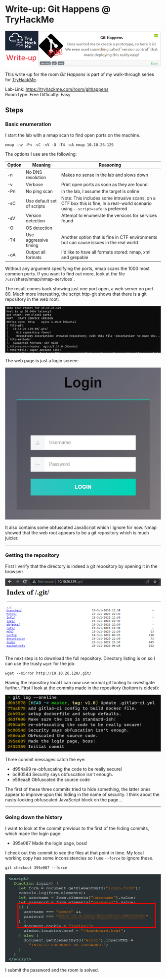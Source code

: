 # Write-up: Git Happens @ TryHackMe

![logo](img/logo.png)

This write-up for the room *Git Happens* is part of my walk-through series for [TryHackMe](https://tryhackme.com).

Lab-Link: <https://tryhackme.com/room/githappens>  
Room type: Free
Difficulty: Easy

## Steps

### Basic enumeration

I start the lab with a nmap scan to find open ports on the machine.

```
nmap -nv -Pn -sC -sV -O -T4 -oA nmap 10.10.26.129
```

The options I use are the following:

| Option | Meaning | Reasoning |
| -- | -- | -- |
| -n | No DNS resolution | Makes no sense in the lab and slows down |
| -v | Verbose | Print open ports as soon as they are found |
| -Pn | No ping scan | In the lab, I assume the target is online | 
| -sC | Use default set of scripts | Note: This includes some intrusive scans, on a CTF box this is fine, in a real-world scenario using `--script=safe` is preferred |
| -sV | Version detection | Attempt to enumerate the versions for services found | 
| -O | OS detection | |
| -T4 | Use aggressive timing | Another option that is fine in CTF environments but can cause issues in the real world |
| -oA | Output all formats | I'd like to have all formats stored: nmap, xml and grepable |

Without any argument specifying the ports, nmap scans the 1000 most common ports. If you want to find out more, look at the file `/usr`/share/nmap/nmap-services`. 

The result comes back showing just one port open, a web server on port 80. Much more interesting, the script http-git shows that there is a git repository in the web root:

![nmap script http-git reveals a git repository on web root](img/nmap.png)

The web page is just a login screen:

![login_screen](img/login_screen.png)

It also contains some obfuscated JavaScript which I ignore for now. Nmap showed that the web root appears to be a git repository which is much juicier.

---

### Getting the repository

First I verify that the directory is indeed a git repository by opening it in the browser:

![git_repo](img/git_repo.png)

The next step is to download the full repository. Directory listing is on so I can use the trusty `wget` for the job:

```
wget --mirror http://10.10.26.129/.git/
```

Having the repository local I can now use normal git tooling to investigate further. First I look at the commits made in the repository (bottom is oldest):

![git log showing interesting commits](img/git_log.png)

Three commit messages catch the eye:

- d954a99 re-obfuscating the code to be really secure!
- bc8054d Security says obfuscation isn't enough.
- e56eaa8 Obfuscated the source code

The first of these three commits tried to hide something, the latter ones appear to improve upon this hiding in the name of security. I think about the nasty-looking obfuscated JavaScript block on the page...

---

### Going down the history

I want to look at the commit previous to the first of the hiding commits, which made the login page:

- 395e087 Made the login page, boss!

I check out this commit to see the files at that point in time. My local working copy has some inconsistencies so I use `--force` to ignore these. 

```
git checkout 395e087 --force
```

![The old version of the file reveals the password](img/reveal_of_password.png)

I submit the password and the room is solved. 
